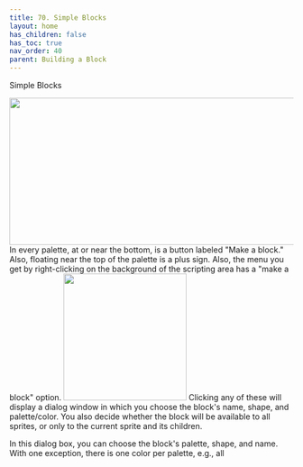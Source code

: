 ```yaml
---
title: 70. Simple Blocks
layout: home
has_children: false
has_toc: true
nav_order: 40
parent: Building a Block
---
```


Simple Blocks

<img src="/snap-manual/assets/images/image495.png" style="width:720px; height:261px">
In every palette, at or near the bottom,
is a button labeled "Make a block." Also, floating near the top of the
palette is a plus sign. Also, the menu you get by right-clicking on the
background of the scripting area has a "make a block" option.

<img src="/snap-manual/assets/images/image501.png" style="width:218px; height:225px">
Clicking any of these will display a
dialog window in which you choose the block's name, shape, and
palette/color. You also decide whether the block will be available to
all sprites, or only to the current sprite and its children.

In this dialog box, you can choose the block\'s palette, shape, and
name. With one exception, there is one color per palette, e.g., all
